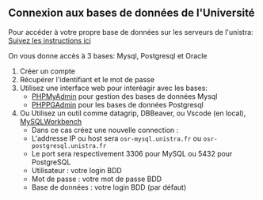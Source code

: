 ## Connexion aux bases de données de l'Université

Pour accéder à votre propre base de données sur les serveurs de l'unistra:
[Suivez les instructions ici](https://documentation.unistra.fr/DNUM/Pedagogie/MAI_VIE/co/connexionApplicationBdD.html)

On vous donne accès à 3 bases: Mysql, Postgresql et Oracle

1. Créer un compte
2. Récupérer l'identifiant et le mot de passe
3. Utilisez une interface web pour interéagir avec les bases:
   - [PHPMyAdmin]( https://osr-adminbase.unistra.fr/mysql) pour gestion des bases de données Mysql 
   - [PHPPGAdmin](https://osr-adminbase.unistra.fr/postgresql) pour les bases de données Postgresql
4. Ou Utilisez un outil comme datagrip, DBBeaver, ou Vscode (en local), [MySQLWorkbench](https://www.mysql.com/products/workbench/)
   - Dans ce cas créez une nouvelle connection :
   - L'addresse IP ou host sera `osr-mysql.unistra.fr` ou `osr-postgresql.unistra.fr`
   - Le port sera respectivement 3306 pour MySQL ou 5432 pour PostgreSQL
   - Utilisateur : votre login BDD
   - Mot de passe : votre mot de passe BDD
   - Base de données : votre login BDD (par défaut)

